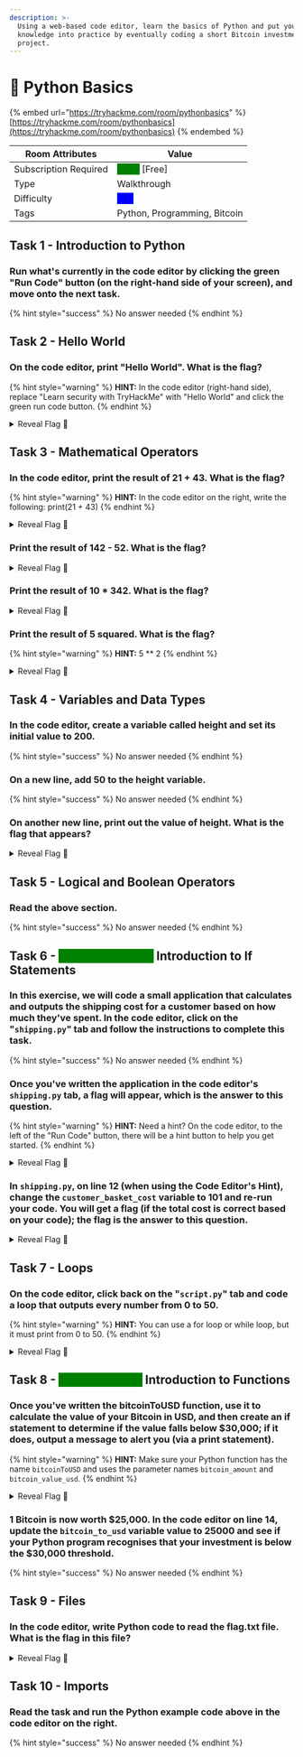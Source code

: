 ```yaml
---
description: >-
  Using a web-based code editor, learn the basics of Python and put your
  knowledge into practice by eventually coding a short Bitcoin investment
  project.
---
```


# 🐍 Python Basics

{% embed url="https://tryhackme.com/room/pythonbasics" %}
[https://tryhackme.com/room/pythonbasics](https://tryhackme.com/room/pythonbasics)
{% endembed %}

| Room Attributes       | Value                                                                   |
| --------------------- | ----------------------------------------------------------------------- |
| Subscription Required |  <mark style="color:green;background-color:green;">False</mark> \[Free] |
| Type                  | Walkthrough                                                             |
| Difficulty            |  <mark style="color:blue;background-color:blue;">Info</mark>            |
| Tags                  | Python, Programming, Bitcoin                                            |



## Task 1 - Introduction to Python

### Run what's currently in the code editor by clicking the green "Run Code" button (on the right-hand side of your screen), and move onto the next task.

{% hint style="success" %}
No answer needed
{% endhint %}

## Task 2 - Hello World

### On the code editor, print "Hello World". What is the flag?

{% hint style="warning" %}
**HINT:** In the code editor (right-hand side), replace "Learn security with TryHackMe" with "Hello World" and click the green run code button.
{% endhint %}

<details>

<summary>Reveal Flag <span data-gb-custom-inline data-tag="emoji" data-code="1f6a9">🚩</span></summary>

:triangular\_flag\_on\_post:`THM{PRINT_STATEMENTS}`

</details>

## Task 3 - Mathematical Operators

### In the code editor, print the result of 21 + 43. What is the flag?

{% hint style="warning" %}
**HINT:** In the code editor on the right, write the following: print(21 + 43)
{% endhint %}

<details>

<summary>Reveal Flag <span data-gb-custom-inline data-tag="emoji" data-code="1f6a9">🚩</span></summary>

:triangular\_flag\_on\_post:`THM{PRINT_STATEMENTS}`

</details>

### Print the result of 142 - 52. What is the flag?

<details>

<summary>Reveal Flag <span data-gb-custom-inline data-tag="emoji" data-code="1f6a9">🚩</span></summary>

:triangular\_flag\_on\_post:`THM{SUBTRCT}`

</details>

### Print the result of 10 \* 342. What is the flag?

<details>

<summary>Reveal Flag <span data-gb-custom-inline data-tag="emoji" data-code="1f6a9">🚩</span></summary>

:triangular\_flag\_on\_post:`THM{MULTIPLICATION_PYTHON}`

</details>

### Print the result of 5 squared. What is the flag?

{% hint style="warning" %}
**HINT:** 5 \*\* 2
{% endhint %}

<details>

<summary>Reveal Flag <span data-gb-custom-inline data-tag="emoji" data-code="1f6a9">🚩</span></summary>

:triangular\_flag\_on\_post:`THM{EXP0N3NT_POWER}`

</details>

## Task 4 - Variables and Data Types

### In the code editor, create a variable called height and set its initial value to 200.

{% hint style="success" %}
No answer needed
{% endhint %}

### On a new line, add 50 to the height variable.

{% hint style="success" %}
No answer needed
{% endhint %}

### On another new line, print out the value of height. What is the flag that appears?

<details>

<summary>Reveal Flag <span data-gb-custom-inline data-tag="emoji" data-code="1f6a9">🚩</span></summary>

:triangular\_flag\_on\_post:`THM{VARIABL3S}`

</details>

## Task 5 - Logical and Boolean Operators

### Read the above section.

{% hint style="success" %}
No answer needed
{% endhint %}

## Task 6 - <mark style="color:green;background-color:green;">Shipping Project</mark> Introduction to If Statements

### In this exercise, we will code a small application that calculates and outputs the shipping cost for a customer based on how much they've spent. In the code editor, click on the "`shipping.py`" tab and follow the instructions to complete this task.

{% hint style="success" %}
No answer needed
{% endhint %}

### Once you've written the application in the code editor's `shipping.py` tab, a flag will appear, which is the answer to this question.

{% hint style="warning" %}
**HINT:** Need a hint? On the code editor, to the left of the "Run Code" button, there will be a hint button to help you get started.
{% endhint %}

<details>

<summary>Reveal Flag <span data-gb-custom-inline data-tag="emoji" data-code="1f6a9">🚩</span></summary>

:triangular\_flag\_on\_post:`THM{IF_STATEMENT_SHOPPING}`

</details>

### In `shipping.py`, on line 12 (when using the Code Editor's Hint), change the **`customer_basket_cost`** variable to **101** and re-run your code. You will get a flag (if the total cost is correct based on your code); the flag is the answer to this question.

<details>

<summary>Reveal Flag <span data-gb-custom-inline data-tag="emoji" data-code="1f6a9">🚩</span></summary>

:triangular\_flag\_on\_post:`THM{MY_FIRST_APP}`

</details>

## Task 7 - Loops

### On the code editor, click back on the "`script.py`" tab and code a loop that outputs every number from 0 to 50.

{% hint style="warning" %}
**HINT:** You can use a for loop or while loop, but it must print from 0 to 50.
{% endhint %}

<details>

<summary>Reveal Flag <span data-gb-custom-inline data-tag="emoji" data-code="1f6a9">🚩</span></summary>

:triangular\_flag\_on\_post:`THM{L00PS_WHILE_FOR}`

</details>

## Task 8 - <mark style="color:green;background-color:green;">Bitcoin Project</mark> Introduction to Functions

### Once you've written the bitcoinToUSD function, use it to calculate the value of your Bitcoin in USD, and then create an if statement to determine if the value falls below $30,000; if it does, output a message to alert you (via a print statement).

{% hint style="warning" %}
**HINT:** Make sure your Python function has the name `bitcoinToUSD` and uses the parameter names `bitcoin_amount` and `bitcoin_value_usd`.
{% endhint %}

<details>

<summary>Reveal Flag <span data-gb-custom-inline data-tag="emoji" data-code="1f6a9">🚩</span></summary>

:triangular\_flag\_on\_post:`THM{BITC0IN_INVESTOR}`

</details>

### 1 Bitcoin is now worth $25,000. In the code editor on line 14, update the `bitcoin_to_usd` variable value to 25000 and see if your Python program recognises that your investment is below the $30,000 threshold.

{% hint style="success" %}
No answer needed
{% endhint %}

## Task 9 - Files

### In the code editor, write Python code to read the flag.txt file. What is the flag in this file?

<details>

<summary>Reveal Flag <span data-gb-custom-inline data-tag="emoji" data-code="1f6a9">🚩</span></summary>

:triangular\_flag\_on\_post:`THM{F1LE_R3AD}`

</details>

## Task 10 - Imports

### Read the task and run the Python example code above in the code editor on the right.

{% hint style="success" %}
No answer needed
{% endhint %}



